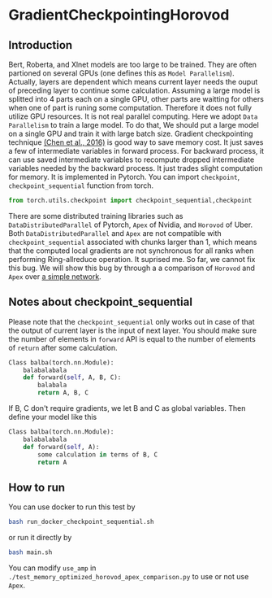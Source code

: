 # GradientCheckpointingHorovod

## Introduction

Bert, Roberta, and Xlnet models are too large to be trained. They are often partioned on several GPUs (one defines this as `Model Parallelism`). Actually, layers are dependent which means current layer needs the ouput of preceding layer to continue some calculation. Assuming a large model is splitted into 4 parts each on a single GPU, other parts are waitting for others when one of part is runing some computation. Therefore it does not fully utilize GPU resources. It is not real parallel computing. Here we adopt `Data Parallelism` to train a large model. To do that, We should put a large model on a single GPU and train it with large batch size. Gradient checkpointing technique [(Chen et al., 2016)](https://arxiv.org/abs/1604.06174) is good way to save memory cost. It just saves a few of intermediate variables in forward process. For backward process, it can use saved intermediate variables to recompute dropped intermediate variables needed by the backward process. It just trades slight computation for memory. It is implemented in Pytorch. You can import `checkpoint`, `checkpoint_sequential` function from torch.

~~~python
from torch.utils.checkpoint import checkpoint_sequential,checkpoint
~~~

There are some distributed training libraries such as `DataDistributedParallel` of Pytorch, `Apex` of Nvidia, and `Horovod` of Uber. Both `DataDistributedParallel` and `Apex` are not compatible with `checkpoint_sequential` associated with chunks larger than 1, which means that the computed local gradients are not synchronous for all ranks when performing Ring-allreduce operation. It suprised me. So far, we cannot fix this bug. We will show this bug by through a a comparison of `Horovod` and `Apex` over [a simple network](https://github.com/prigoyal/pytorch_memonger/tree/master/).

## Notes about checkpoint_sequential 
Please note that the `checkpoint_sequential` only works out in case of that the output of current layer is the input of next layer. You should make sure the number of elements in `forward` API is equal to the number of elements of `return` after some calculation.

~~~python
Class balba(torch.nn.Module):
    balabalabala
    def forward(self, A, B, C):
        balabala
        return A, B, C
~~~

If B, C don't require gradients, we let B and C as global variables. Then define your model like this
 
~~~python
Class balba(torch.nn.Module):
    balabalabala
    def forward(self, A):
        some calculation in terms of B, C
        return A
~~~


## How to run
You can use docker to run this test by 

```bash
bash run_docker_checkpoint_sequential.sh
```

or run it directly by

```bash
bash main.sh
```

You can modify `use_amp` in `./test_memory_optimized_horovod_apex_comparison.py` to use or not use `Apex`.
